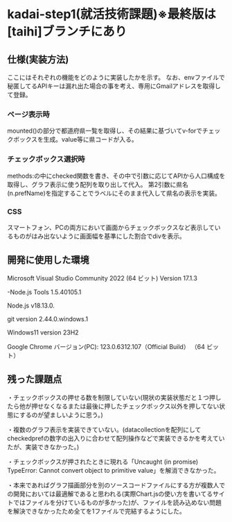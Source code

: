 # kadai-step1(就活技術課題)※最終版は[taihi]ブランチにあり

## 仕様(実装方法)
ここにはそれぞれの機能をどのように実装したかを示す。
なお、envファイルで秘匿してるAPIキーは漏れ出た場合の事を考え、専用にGmailアドレスを取得して登録。

### ページ表示時
mounted()の部分で都道府県一覧を取得し、その結果に基づいてv-forでチェックボックスを生成。value等に県コードが入る。


### チェックボックス選択時
methods:の中にchecked関数を書き、その中で引数に応じてAPIから人口構成を取得し、グラフ表示に使う配列を取り出して代入。
第2引数に県名(n.prefName)を指定することでラベルにそのまま代入して県名の表示を実装。

### CSS
スマートフォン、PCの両方において画面からチェックボックスなど表示しているものがはみ出ないように画面幅を基準にした割合でdivを表示。

## 開発に使用した環境
Microsoft Visual Studio Community 2022 (64 ビット) Version 17.1.3

-Node.js Tools   1.5.40105.1 

Node.js v18.13.0.

git version 2.44.0.windows.1

Windows11 version 23H2

Google Chrome バージョン(PC): 123.0.6312.107（Official Build） （64 ビット）

## 残った課題点
・チェックボックスの押せる数を制限していない(現状の実装状態だと１つ押したら他が押せなくなるまたは最後に押したチェックボックス以外を押してない状態にするのが望ましいように思う。)

・複数のグラフ表示を実装できていない。(datacollectionを配列にしてcheckedprefの数字の出入りに合わせて配列操作などで実装できるかを考えていたが、実装できなかった。)

・チェックボックスが押されたときに現れる「Uncaught (in promise) TypeError: Cannot convert object to primitive value」を解消できなかった。

・本来であればグラフ描画部分を別のソースコードファイルにする方が複数人での開発においては最適解であると思われる(実際Chart.jsの使い方を書いてるサイトではファイルを分けているものが多かった)が、ファイルを読み込めない問題を解決できなかったため全てを1ファイルで完結するようにした。
